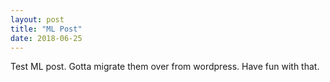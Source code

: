 ```yaml
---
layout: post
title: "ML Post"
date: 2018-06-25
---
```


Test ML post. Gotta migrate them over from wordpress. Have fun with that.